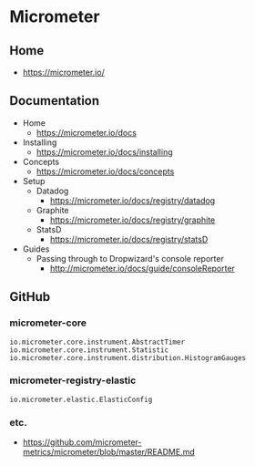 # Micrometer
## Home
* https://micrometer.io/

## Documentation
* Home
  * https://micrometer.io/docs
* Installing
  * https://micrometer.io/docs/installing
* Concepts
  * https://micrometer.io/docs/concepts
* Setup
  * Datadog
    * https://micrometer.io/docs/registry/datadog
  * Graphite
    * https://micrometer.io/docs/registry/graphite
  * StatsD
    * https://micrometer.io/docs/registry/statsD
* Guides
  * Passing through to Dropwizard's console reporter
    * http://micrometer.io/docs/guide/consoleReporter

## GitHub
### micrometer-core
```
io.micrometer.core.instrument.AbstractTimer
io.micrometer.core.instrument.Statistic
io.micrometer.core.instrument.distribution.HistogramGauges
```

### micrometer-registry-elastic
```
io.micrometer.elastic.ElasticConfig
```

### etc.
* https://github.com/micrometer-metrics/micrometer/blob/master/README.md
